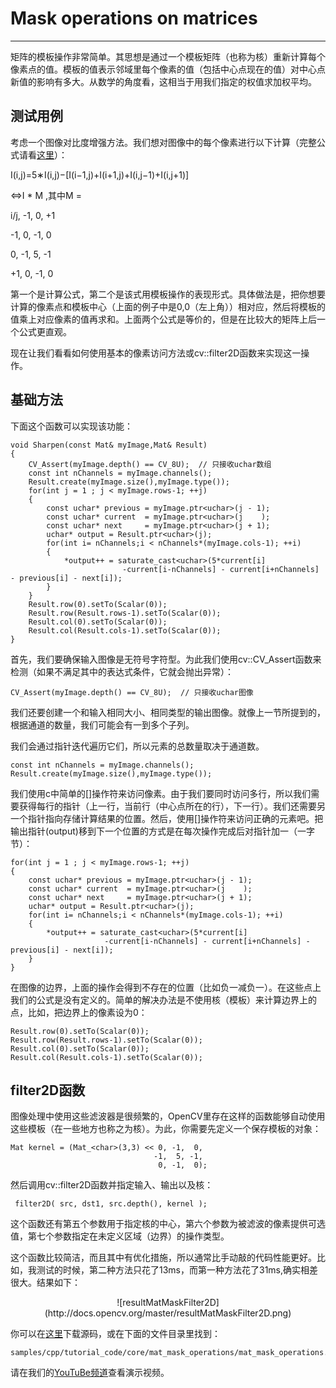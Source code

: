 # Mask operations on matrices

---

矩阵的模板操作非常简单。其思想是通过一个模板矩阵（也称为核）重新计算每个像素点的值。模板的值表示邻域里每个像素的值（包括中心点现在的值）对中心点新值的影响有多大。从数学的角度看，这相当于用我们指定的权值求加权平均。

## **测试用例**

考虑一个图像对比度增强方法。我们想对图像中的每个像素进行以下计算（完整公式请看[这里](http://docs.opencv.org/master/d7/d37/tutorial_mat_mask_operations.html)）：

I(i,j)=5∗I(i,j)−[I(i−1,j)+I(i+1,j)+I(i,j−1)+I(i,j+1)]

<=>I * M ,其中M = 

i/j, -1, 0, +1

-1, 0, -1, 0

0, -1, 5, -1

+1, 0, -1, 0

第一个是计算公式，第二个是该式用模板操作的表现形式。具体做法是，把你想要计算的像素点和模板中心（上面的例子中是0,0（左上角））相对应，然后将模板的值乘上对应像素的值再求和。上面两个公式是等价的，但是在比较大的矩阵上后一个公式更直观。

现在让我们看看如何使用基本的像素访问方法或cv::filter2D函数来实现这一操作。

## **基础方法**

下面这个函数可以实现该功能：

    void Sharpen(const Mat& myImage,Mat& Result)
    {
        CV_Assert(myImage.depth() == CV_8U);  // 只接收uchar数组
        const int nChannels = myImage.channels();
        Result.create(myImage.size(),myImage.type());
        for(int j = 1 ; j < myImage.rows-1; ++j)
        {
            const uchar* previous = myImage.ptr<uchar>(j - 1);
            const uchar* current  = myImage.ptr<uchar>(j    );
            const uchar* next     = myImage.ptr<uchar>(j + 1);
            uchar* output = Result.ptr<uchar>(j);
            for(int i= nChannels;i < nChannels*(myImage.cols-1); ++i)
            {
                *output++ = saturate_cast<uchar>(5*current[i]
                             -current[i-nChannels] - current[i+nChannels] - previous[i] - next[i]);
            }
        }
        Result.row(0).setTo(Scalar(0));
        Result.row(Result.rows-1).setTo(Scalar(0));
        Result.col(0).setTo(Scalar(0));
        Result.col(Result.cols-1).setTo(Scalar(0));
    }
    
首先，我们要确保输入图像是无符号字符型。为此我们使用cv::CV_Assert函数来检测（如果不满足其中的表达式条件，它就会抛出异常）：

    CV_Assert(myImage.depth() == CV_8U);  // 只接收uchar图像
    
我们还要创建一个和输入相同大小、相同类型的输出图像。就像上一节所提到的，根据通道的数量，我们可能会有一到多个子列。

我们会通过指针迭代遍历它们，所以元素的总数量取决于通道数。

    const int nChannels = myImage.channels();
    Result.create(myImage.size(),myImage.type());
    
我们使用c中简单的[]操作符来访问像素。由于我们要同时访问多行，所以我们需要获得每行的指针（上一行，当前行（中心点所在的行），下一行）。我们还需要另一个指针指向存储计算结果的位置。然后，使用[]操作符来访问正确的元素吧。把输出指针(output)移到下一个位置的方式是在每次操作完成后对指针加一（一字节）：

    for(int j = 1 ; j < myImage.rows-1; ++j)
    {
        const uchar* previous = myImage.ptr<uchar>(j - 1);
        const uchar* current  = myImage.ptr<uchar>(j    );
        const uchar* next     = myImage.ptr<uchar>(j + 1);
        uchar* output = Result.ptr<uchar>(j);
        for(int i= nChannels;i < nChannels*(myImage.cols-1); ++i)
        {
            *output++ = saturate_cast<uchar>(5*current[i]
                         -current[i-nChannels] - current[i+nChannels] - previous[i] - next[i]);
        }
    }
    
在图像的边界，上面的操作会得到不存在的位置（比如负一减负一）。在这些点上我们的公式是没有定义的。简单的解决办法是不使用核（模板）来计算边界上的点，比如，把边界上的像素设为0：

    Result.row(0).setTo(Scalar(0));
    Result.row(Result.rows-1).setTo(Scalar(0));
    Result.col(0).setTo(Scalar(0));
    Result.col(Result.cols-1).setTo(Scalar(0));
    
## **filter2D函数**

图像处理中使用这些滤波器是很频繁的，OpenCV里存在这样的函数能够自动使用这些模板（在一些地方也称之为核）。为此，你需要先定义一个保存模板的对象：

    Mat kernel = (Mat_<char>(3,3) << 0, -1,  0,
                                    -1,  5, -1,
                                     0, -1,  0);
                                    
然后调用cv::filter2D函数并指定输入、输出以及核：

     filter2D( src, dst1, src.depth(), kernel );
     
这个函数还有第五个参数用于指定核的中心，第六个参数为被滤波的像素提供可选值，第七个参数指定在未定义区域（边界）的操作类型。

这个函数比较简洁，而且其中有优化措施，所以通常比手动敲的代码性能更好。比如，我测试的时候，第二种方法只花了13ms，而第一种方法花了31ms,确实相差很大。结果如下：

<center>![resultMatMaskFilter2D](http://docs.opencv.org/master/resultMatMaskFilter2D.png)</center>

你可以在[这里](https://github.com/opencv/opencv/tree/master/samples/cpp/tutorial_code/core/mat_mask_operations/mat_mask_operations.cpp)下载源码，或在下面的文件目录里找到：

    samples/cpp/tutorial_code/core/mat_mask_operations/mat_mask_operations.cpp.
    
请在我们的[YouTuBe频道](http://www.youtube.com/watch?v=7PF1tAU9se4)查看演示视频。







